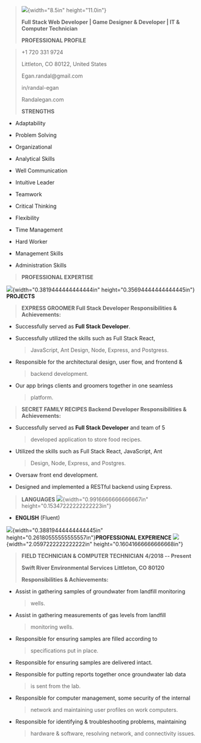 > ![](media/image1.png){width="8.5in" height="11.0in"}
>
> **Full Stack Web Developer \| Game Designer & Developer \| IT &
> Computer Technician**
>
> **PROFESSIONAL PROFILE**

> +1 720 331 9724
>
> Littleton, CO 80122, United States
>
> Egan.randal\@gmail.com
>
> in/randal-egan
>
> Randalegan.com
>
> **STRENGTHS**

-   Adaptability

-   Problem Solving

-   Organizational

-   Analytical Skills

-   Well Communication

-   Intuitive Leader

-   Teamwork

-   Critical Thinking

-   Flexibility

-   Time Management

-   Hard Worker

-   Management Skills

-   Administration Skills

> **PROFESSIONAL EXPERTISE**

![](media/image2.png){width="0.3819444444444444in"
height="0.35694444444444445in"} **PROJECTS**

> **EXPRESS GROOMER Full Stack Developer Responsibilities &
> Achievements:**

-   Successfully served as **Full Stack Developer**.

-   Successfully utilized the skills such as Full Stack React,
    > JavaScript, Ant Design, Node, Express, and Postgress.

-   Responsible for the architectural design, user flow, and frontend &
    > backend development.

-   Our app brings clients and groomers together in one seamless
    > platform.

> **SECRET FAMILY RECIPES Backend Developer Responsibilities &
> Achievements:**

-   Successfully served as **Full Stack Developer** and team of 5
    > developed application to store food recipes.

-   Utilized the skills such as Full Stack React, JavaScript, Ant
    > Design, Node, Express, and Postgres.

-   Oversaw front end development.

-   Designed and implemented a RESTful backend using Express.

> **LANGUAGES** ![](media/image3.png){width="0.9916666666666667in"
> height="0.15347222222222223in"}

-   **ENGLISH** (Fluent)

![](media/image4.png){width="0.38819444444444445in"
height="0.26180555555555557in"}**PROFESSIONAL EXPERIENCE**
![](media/image5.png){width="2.0597222222222222in"
height="0.16041666666666668in"}

> **FIELD TECHNICIAN & COMPUTER TECHNICIAN** **4/2018 -- Present**
>
> **Swift River Environmental Services** **Littleton, CO 80120**
>
> **Responsibilities & Achievements:**

-   Assist in gathering samples of groundwater from landfill monitoring
    > wells.

-   Assist in gathering measurements of gas levels from landfill
    > monitoring wells.

-   Responsible for ensuring samples are filled according to
    > specifications put in place.

-   Responsible for ensuring samples are delivered intact.

-   Responsible for putting reports together once groundwater lab data
    > is sent from the lab.

-   Responsible for computer management, some security of the internal
    > network and maintaining user profiles on work computers.

-   Responsible for identifying & troubleshooting problems, maintaining
    > hardware & software, resolving network, and connectivity issues.
